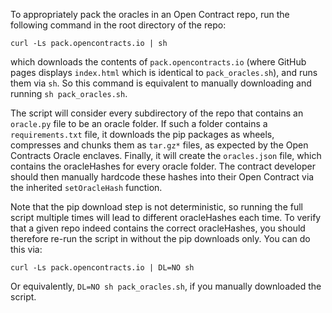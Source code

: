 To appropriately pack the oracles in an Open Contract repo, run the following command in the root directory of the repo:
```
curl -Ls pack.opencontracts.io | sh
```
which downloads the contents of `pack.opencontracts.io` (where GitHub pages displays `index.html` which is identical to `pack_oracles.sh`), and runs them via `sh`. So this command is equivalent to manually downloading and running `sh pack_oracles.sh`.

The script will consider every subdirectory of the repo that contains an `oracle.py` file to be an oracle folder.
If such a folder contains a `requirements.txt` file, it downloads the pip packages as wheels, compresses and chunks them as `tar.gz*` files, as expected by the Open Contracts Oracle enclaves. Finally, it will create the `oracles.json` file, which contains the oracleHashes for every oracle folder. The contract developer should then manually hardcode these hashes into their Open Contract via the inherited `setOracleHash` function.

Note that the pip download step is not deterministic, so running the full script multiple times will lead to different oracleHashes each time. To verify that a given repo indeed contains the correct oracleHashes, you should therefore re-run the script in without the pip downloads only. You can do this via:
```
curl -Ls pack.opencontracts.io | DL=NO sh
```
Or equivalently, `DL=NO sh pack_oracles.sh`, if you manually downloaded the script.
